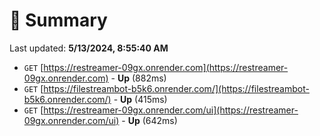# 📖 Summary
Last updated: **5/13/2024, 8:55:40 AM**

- `GET` [https://restreamer-09gx.onrender.com](https://restreamer-09gx.onrender.com) - **Up** (882ms)
- `GET` [https://filestreambot-b5k6.onrender.com/](https://filestreambot-b5k6.onrender.com/) - **Up** (415ms)
- `GET` [https://restreamer-09gx.onrender.com/ui](https://restreamer-09gx.onrender.com/ui) - **Up** (642ms)
